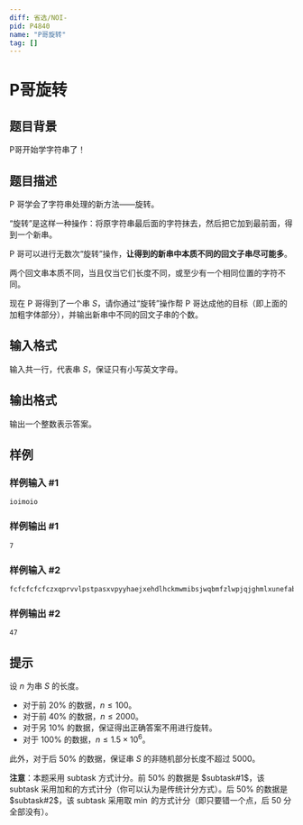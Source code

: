 ```yaml
---
diff: 省选/NOI-
pid: P4840
name: "P哥旋转"
tag: []
---
```

# P哥旋转
## 题目背景

P哥开始学字符串了！
## 题目描述

P 哥学会了字符串处理的新方法——旋转。

“旋转”是这样一种操作：将原字符串最后面的字符抹去，然后把它加到最前面，得到一个新串。

P 哥可以进行无数次“旋转”操作，**让得到的新串中本质不同的回文子串尽可能多**。

两个回文串本质不同，当且仅当它们长度不同，或至少有一个相同位置的字符不同。

现在 P 哥得到了一个串 $S$，请你通过“旋转”操作帮 P 哥达成他的目标（即上面的加粗字体部分），并输出新串中不同的回文子串的个数。
## 输入格式

输入共一行，代表串 $S$，保证只有小写英文字母。
## 输出格式

输出一个整数表示答案。
## 样例

### 样例输入 #1
```
ioimoio

```
### 样例输出 #1
```
7

```
### 样例输入 #2
```
fcfcfcfcfczxqprvvlpstpasxvpyyhaejxehdlhckmwmibsjwqbmfzlwpjqjghmlxunefabkpryqxbkqridpqrzemvfcfcfcfcfc
```
### 样例输出 #2
```
47
```
## 提示

设 $n$ 为串 $S$ 的长度。

- 对于前 $20\%$ 的数据，$n \le 100$。
- 对于前 $40\%$ 的数据，$n \le 2000$。
- 对于另 $10\%$ 的数据，保证得出正确答案不用进行旋转。
- 对于 $100\%$ 的数据，$n \le 1.5\times 10^6$。

此外，对于后 $50\%$ 的数据，保证串 $S$ 的非随机部分长度不超过 $5000$。

**注意**：本题采用 subtask 方式计分。前 $50\%$ 的数据是 $subtask#1$，该 subtask 采用加和的方式计分（你可以认为是传统计分方式）。后 $50\%$ 的数据是 $subtask#2$，该 subtask 采用取 $\min$ 的方式计分（即只要错一个点，后 $50$ 分全部没有）。
